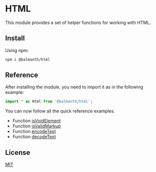 # HTML

This module provides a set of helper functions for working with HTML.

## Install

Using npm:

```sh
npm i @balmanth/html
```

## Reference

After installing the module, you need to import it as in the following example:

```ts
import * as Html from '@balmanth/html';
```

You can now follow all the quick reference examples.

- Function [isVoidElement](./reference/isVoidElement.md)
- Function [isValidMarkup](./reference/isValidMarkup.md)
- Function [encodeText](./reference/encodeText.md)
- Function [decodeText](./reference/decodeText.md)

## License

[MIT](https://balmante.eti.br)
